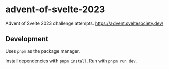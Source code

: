 # advent-of-svelte-2023

Advent of Svelte 2023 challenge attempts. https://advent.sveltesociety.dev/

## Development

Uses `pnpm` as the package manager.

Install dependencies with `pnpm install`. Run with `pnpm run dev`.
